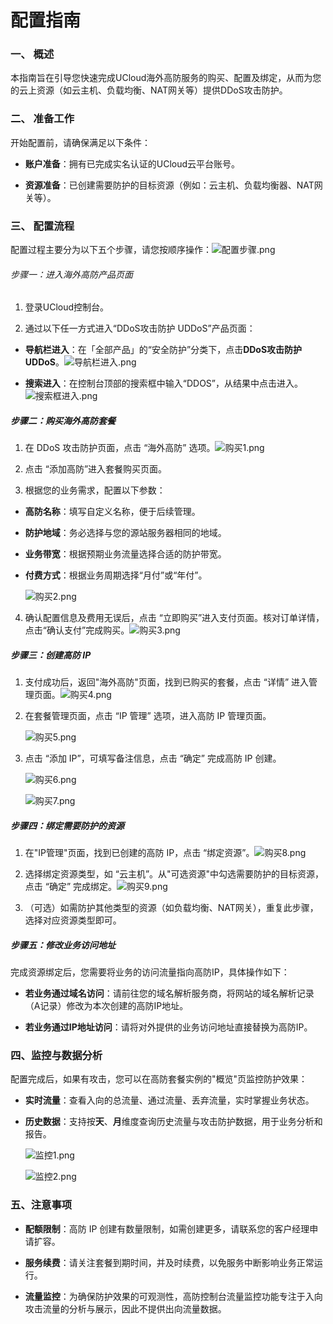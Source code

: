 # 配置指南

### 

### **一、 概述**​

本指南旨在引导您快速完成UCloud海外高防服务的购买、配置及绑定，从而为您的云上资源（如云主机、负载均衡、NAT网关等）提供DDoS攻击防护。

### **二、 准备工作**

开始配置前，请确保满足以下条件：

- **账户准备**​：拥有已完成实名认证的UCloud云平台账号。

- ​**资源准备**​：已创建需要防护的目标资源（例如：云主机、负载均衡器、NAT网关等）。

### **三、 配置流程**​

配置过程主要分为以下五个步骤，请您按顺序操作：![配置步骤.png](/images/uads-unlimited/配置步骤.png)

###### 步骤一：进入海外高防产品页面

1. 登录UCloud控制台。

2. 通过以下任一方式进入“DDoS攻击防护 UDDoS”产品页面：
- **导航栏进入**​：在「全部产品」的“安全防护”分类下，点击 ​**DDoS攻击防护 UDDoS​**。![导航栏进入.png](/images/uads-unlimited/导航栏进入.png)

- **搜索进入**​：在控制台顶部的搜索框中输入“DDOS”，从结果中点击进入。![搜索框进入.png](/images/uads-unlimited/搜索框进入.png)

##### 步骤二：购买海外高防套餐

1. 在 DDoS 攻击防护页面，点击 “海外高防” 选项。![购买1.png](/images/uads-unlimited/购买1.png)

2. 点击 “添加高防”进入套餐购买页面。

3. 根据您的业务需求，配置以下参数：
- ​**高防名称**​：填写自定义名称，便于后续管理。

- ​**防护地域**​：​务必选择与您的源站服务器相同的地域。

- **业务带宽**​：根据预期业务流量选择合适的防护带宽。

- ​**付费方式**​：根据业务周期选择“月付”或“年付”。
  
  ![购买2.png](/images/uads-unlimited/购买2.png)
4. 确认配置信息及费用无误后，点击 “立即购买”进入支付页面。核对订单详情，点击“确认支付”完成购买。![购买3.png](/images/uads-unlimited/购买3.png)

##### 步骤三：创建高防 IP

1. 支付成功后，返回"海外高防"页面，找到已购买的套餐，点击 “详情” 进入管理页面。![购买4.png](/images/uads-unlimited/购买4.png)

2. 在套餐管理页面，点击 “IP 管理” 选项，进入高防 IP 管理页面。
   
   ![购买5.png](/images/uads-unlimited/购买5.png)

3. 点击 “添加 IP”，可填写备注信息，点击 “确定” 完成高防 IP 创建。
   
   ![购买6.png](/images/uads-unlimited/购买6.png)
   
   ![购买7.png](/images/uads-unlimited/购买7.png)
   
   

##### 步骤四：绑定需要防护的资源

1. 在"IP管理"页面，找到已创建的高防 IP，点击 “绑定资源”。![购买8.png](/images/uads-unlimited/购买8.png)

2. 选择绑定资源类型，如 “云主机”。从"可选资源"中勾选需要防护的目标资源，点击 “确定” 完成绑定。![购买9.png](/images/uads-unlimited/购买9.png)

3. （可选）如需防护其他类型的资源（如负载均衡、NAT网关），重复此步骤，选择对应资源类型即可。

##### 步骤五：修改业务访问地址

完成资源绑定后，您需要将业务的访问流量指向高防IP，具体操作如下：

- ​**若业务通过域名访问**​：请前往您的域名解析服务商，将网站的域名解析记录（A记录）修改为本次创建的高防IP地址。

- ​**若业务通过IP地址访问**​：请将对外提供的业务访问地址直接替换为高防IP。

### 四、监控与数据分析

配置完成后，如果有攻击，您可以在高防套餐实例的"概览"页监控防护效果：

- ​**实时流量**​：查看入向的总流量、通过流量、丢弃流量，实时掌握业务状态。

- ​**历史数据**​：支持按**天**、**月**维度查询历史流量与攻击防护数据，用于业务分析和报告。
  
  ![监控1.png](/images/uads-unlimited/监控1.png)
  
  ![监控2.png](/images/uads-unlimited/监控2.png)

### 五、注意事项

- **配额限制**​：高防 IP 创建有数量限制，如需创建更多，请联系您的客户经理申请扩容。

- **服务续费**​：请关注套餐到期时间，并及时续费，以免服务中断影响业务正常运行。

- **流量监控**：为确保防护效果的可观测性，高防控制台流量监控功能专注于入向攻击流量的分析与展示，因此不提供出向流量数据。
